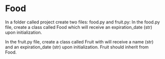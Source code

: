 # Food
In a folder called project create two files: food.py and fruit.py:
In the food.py file, create a class called Food which will receive an expiration_date (str) upon initialization.

In the fruit.py file, create a class called Fruit with will receive a name (str) and an expiration_date (str) upon initialization. 
Fruit should inherit from Food.